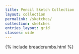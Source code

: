 ```yaml
---
title: Pencil Sketch Collection 
layout: collection
permalink: /sketches/
collection: sketches 
entries_layout: grid
classes: wide
---
```



{% include breadcrumbs.html %}
<br>

